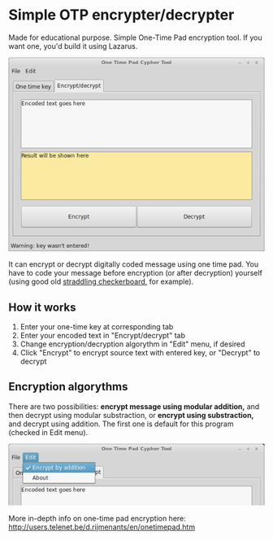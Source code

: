 # 
Simple OTP encrypter/decrypter
==============================

Made for educational purpose. Simple One-Time Pad encryption tool. If  you want one, you'd build it using Lazarus.

![One Time Pad Cypher Tool](screenshot-0.1.png)

It can encrypt or decrypt digitally coded message using one time pad. You have to code your message before encryption (or after decryption) yourself (using good old [straddling checkerboard,](https://en.wikipedia.org/wiki/VIC_cipher#Straddling_checkerboard) for example). 

How it works
-----------

1. Enter your one-time key at corresponding tab
1. Enter your encoded text in "Encrypt/decrypt" tab
1. Change encryption/decryption algorythm in "Edit" menu, if desired
1. Click "Encrypt" to encrypt source text with entered key, or "Decrypt" to decrypt

Encryption algorythms
---------------------

There are two possibilities: **encrypt message using modular addition,** and then decrypt using modular substraction, or **encrypt using substraction,** and decrypt using addition. The first one is default for this program (checked in Edit menu). 

![Menu](screenshot_menu.png)

More in-depth info on one-time pad encryption here: http://users.telenet.be/d.rijmenants/en/onetimepad.htm



